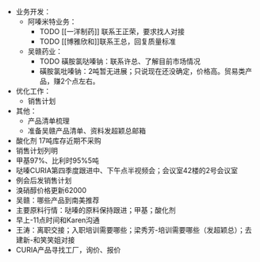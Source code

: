- 业务开发：
	- 阿嗪米特业务：
		- TODO [[一洋制药]] 联系王正荣，要求找人对接
		- TODO [[博雅欣和]]联系王总，回复质量标准
	- 吴赣药业：
		- TODO 磺胺氯哒嗪钠：联系许总、了解目前市场情况
		- 磺胺氯吡嗪钠：2吨暂无进展；只说现在还没确定，价格高。贸易类产品，赚2个点左右。
- 优化工作：
	- 销售计划
- 其他：
	- 产品清单梳理
	- 准备吴赣产品清单、资料发超颖总邮箱
- 酸化剂 17吨库存近期不采购
- 销售计划列明
- 甲基97%、比利时95%5吨
- 哒嗪CURIA第四季度跟进中、下午点半视频会；会议室42楼的2号会议室
- 例会后发销售计划
- 溴硝醇价格更新62000
- 吴赣：哪些产品到南美推荐
- 主要原料行情：哒嗪的原料保持跟进；甲基；酸化剂
- 早上-11点时间和Karen沟通
- 王涛：离职交接；入职培训需要哪些；梁秀芳-培训需要哪些（发超颖总）；去建新-和笑笑姐对接
- CURIA产品寻找工厂，询价、报价